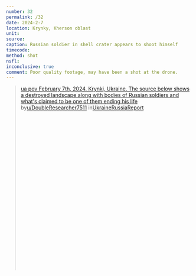 ```yaml
---
number: 32
permalink: /32
date: 2024-2-7
location: Krynky, Kherson oblast
unit:
source: 
caption: Russian soldier in shell crater appears to shoot himself
timecode:
method: shot
nsfl:
inconclusive: true
comment: Poor quality footage, may have been a shot at the drone.
---
```

<blockquote class="reddit-embed-bq" style="height:500px" data-embed-height="612"><a href="https://www.reddit.com/r/UkraineRussiaReport/comments/1alahfc/ua_pov_february_7th_2024_krynki_ukraine_the/">ua pov February 7th, 2024. Krynki, Ukraine. The source below shows a destroyed landscape along with bodies of Russian soldiers and what's claimed to be one of them ending his life</a><br> by<a href="https://www.reddit.com/user/DoubleResearcher7511/">u/DoubleResearcher7511</a> in<a href="https://www.reddit.com/r/UkraineRussiaReport/">UkraineRussiaReport</a></blockquote><script async="" src="https://embed.reddit.com/widgets.js" charset="UTF-8"></script>